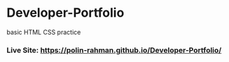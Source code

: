 # Developer-Portfolio
basic HTML CSS practice

### Live Site: https://polin-rahman.github.io/Developer-Portfolio/
